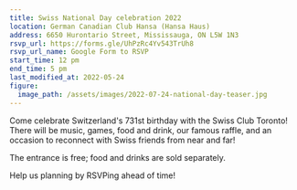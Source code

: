 ```yaml
---
title: Swiss National Day celebration 2022
location: German Canadian Club Hansa (Hansa Haus)
address: 6650 Hurontario Street, Mississauga, ON L5W 1N3
rsvp_url: https://forms.gle/UhPzRc4Yv543TrUh8
rsvp_url_name: Google Form to RSVP
start_time: 12 pm
end_time: 5 pm
last_modified_at: 2022-05-24
figure:
  image_path: /assets/images/2022-07-24-national-day-teaser.jpg
---
```


Come celebrate Switzerland's 731st birthday with the Swiss Club Toronto! There
will be music, games, food and drink, our famous raffle, and an occasion to
reconnect with Swiss friends from near and far!

The entrance is free; food and drinks are sold separately.

Help us planning by RSVPing ahead of time!
